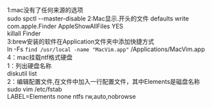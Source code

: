 1:mac没有了任何来源的选项  
    sudo spctl --master-disable
2:Mac显示.开头的文件
	defaults write com.apple.Finder AppleShowAllFiles YES      
	killall Finder    
3:brew安装的软件在Application文件夹中添加快捷方式  
    ln -Fs `find /usr/local -name "MacVim.app"` /Applications/MacVim.app  
4：mac挂载ntf格式硬盘  
    1：列出硬盘名称    
	    diskutil list    
    2：编辑配置文件,在文件中加入一行配置文件，其中Elements是磁盘名称     
	    sudo vim /etc/fstab    
        LABEL=Elements none ntfs rw,auto,nobrowse    
